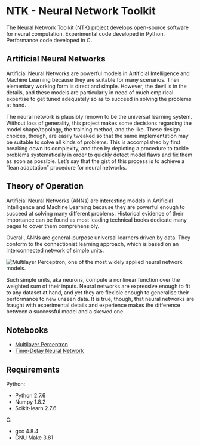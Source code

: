 # NTK - Neural Network Toolkit

The Neural Network Toolkit (NTK) project develops open-source software
for neural computation. Experimental code developed in Python. Performance
code developed in C.

## Artificial Neural Networks

Artificial Neural Networks are powerful models in Artificial Intelligence 
and Machine Learning because they are suitable for many scenarios. Their 
elementary working form is direct and simple. However, the devil is in the 
details, and these models are particularly in need of much empirical 
expertise to get tuned adequately so as to succeed in solving the problems 
at hand. 

The neural network is plausibly renown to be the universal learning system. 
Without loss of generality, this project makes some decisions regarding 
the model shape/topology, the training method, and the like. These design 
choices, though, are easily tweaked so that the same implementation may be 
suitable to solve all kinds of problems. This is accomplished by first 
breaking down its complexity, and then by depicting a procedure to tackle 
problems systematically in order to quickly detect model flaws and fix them 
as soon as possible. Let’s say that the gist of this process is to achieve 
a “lean adaptation” procedure for neural networks.


## Theory of Operation

Artificial Neural Networks (ANNs) are interesting models in Artificial 
Intelligence and Machine Learning because they are powerful enough to succeed 
at solving many different problems. Historical evidence of their importance 
can be found as most leading technical books dedicate many pages to cover 
them comprehensibly.

Overall, ANNs are general-purpose universal learners driven by data. They 
conform to the connectionist learning approach, which is based on an 
interconnected network of simple units. 

![Multilayer Perceptron, one of the most widely applied neural network models.](https://github.com/atrilla/ntk/blob/master/explore/multilayer.png)

Such simple units, aka neurons, 
compute a nonlinear function over the weighted sum of their inputs. Neural 
networks are expressive enough to fit to any dataset at hand, and yet they 
are flexible enough to generalise their performance to new unseen data. It 
is true, though, that neural networks are fraught with experimental details 
and experience makes the difference between a successful model and a skewed 
one.

## Notebooks

* [Multilayer Perceptron](https://github.com/atrilla/ntk/blob/master/explore/Multilayer.ipynb)
* [Time-Delay Neural Network](https://github.com/atrilla/ntk/blob/master/explore/Time-Delay.ipynb)

## Requirements

Python:

* Python 2.7.6
* Numpy 1.8.2
* Scikit-learn 2.7.6


C:

* gcc 4.8.4
* GNU Make 3.81

